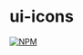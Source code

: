 # ui-icons

> 

[![NPM](https://img.shields.io/npm/v/ui-icons.svg)](https://www.npmjs.com/package/@path-composer/ui-icons) 
